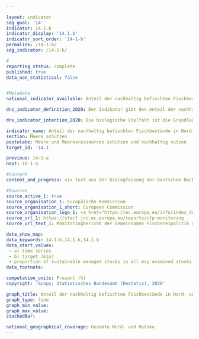 ```yaml
---
                   
layout: indicator                   
sdg_goal: '14'                   
indicator: 14.1.b                   
indicator_display: '14.1.b'                   
indicator_sort_order: '14-1-b'                   
permalink: /14-1-b/                   
sdg_indicator: /14-1-b/                   

#                   
reporting_status: complete                   
published: true                   
data_non_statistical: false                   


#Metadata                   
national_indicator_available: Anteil der nachhaltig befischten Fischbestände in Nord- und Ostsee an allen MSY-untersuchten Beständen                   

dns_indicator_definition_2020: Der Indikator gibt den Anteil der nachhaltig bewirtschafteten Fischbestände an der Zahl der gesamten bewirtschafteten Fischbestände in Nord- und Ostsee an. Dies erfolgt nach dem Maximum Sustainable Yield-Ansatz (MSY-Ansatz), dem Ansatz des höchstmöglichen Dauerertrags.                   

dns_indicator_intention_2020: Die biologische Vielfalt ist die Grundlage für das Leben der Menschen. Nur wenn das Naturkapital – etwa in Form von Fischbeständen in Nord- und Ostsee – geschützt und erhalten wird, kann es auch künftigen Generationen lebenswichtige Ökosystemleistungen erbringen.<br><br>Das Ziel des Indikators ist es, den Erreichungsgrad des in der Verordnung über die Gemeinsame Fischereipolitik festgelegten Ziels zu beschreiben, nach dem bis 2020 alle wirtschaftlich genutzten Fischbestände nach dem MSY-Ansatz nachhaltig zu bewirtschaften sind.                   

indicator_name: Anteil der nachhaltig befischten Fischbestände in Nord- und Ostsee                   
section: Meere schützen                   
postulate: Meere und Meeresressourcen schützen und nachhaltig nutzen                   
target_id: '14.1'                   

previous: 14-1-a                   
next: 15-1-a                   

#Content                    
content_and_progress: <i> Text aus der Dialogfassung der Deutschen Nachhaltigkeitsstrategie</i><br><br>Nicht alle Fischbestände werden in Bezug auf ihre nachhaltige Bewirtschaftung untersucht. Daher ist die Zahl der Fischbestände, die nach dem MSY-Ansatz nachhaltig bewirtschaftet wird, auch immer in Relation zu den Fischbeständen insgesamt zu sehen. Eine Ausweitung der Untersuchungen auf möglichst viele Bestände wird zwar angestrebt, bedingt durch die hohen Kosten dieser Untersuchungen ist aber davon auszugehen, dass eine Erfassung sämtlicher, auch ökonomisch wenig relevanter beziehungsweise wenig befischter Bestände nicht realistisch ist.<br><br>Wirtschaftlich genutzt werden nach derzeitigen Schätzungen in der Nordsee 58 und in der Ostsee 20 Fischbestände. Die Zahl der nach dem MSY-Ansatz untersuchten Bestände beträgt momentan für die Ostsee 8; für die Nordsee werden derzeit 21 Bestände berücksichtigt. Da-mit wird nur gut ein Drittel aller bewirtschafteten Bestände vollständig analytisch auf nachhaltige Bewirtschaftung untersucht. Alle anderen Bestände, für die nicht ausreichend Daten zur Verfügung stehen, um sie nach der MSY-Methode zu untersuchen, bleiben bei diesem Indikator unberücksichtigt.<br><br>Ein Bestand gilt dann als „nachhaltig bewirtschaftet“, wenn die tatsächliche Fangmenge pro Jahr und Fischbestand die auf dem MSY-Ansatz basierende, wissenschaftlich empfohlene Menge nicht überschreitet, beziehungsweise den Vorgaben eines langfristigen Management-planes, der dem MSY-Ansatz folgend als nachhaltig bewertet ist, entspricht. Als „Fischbestand“ wird dabei eine sich eigenständig reproduzierende Population einer Fischart bezeichnet. Eine spezifische Art kann somit mehrere Bestände und je nach Bestand auch unterschiedliche Richtwerte für die Fangmenge aufweisen. In der Regel wird jedem Bestand, entsprechend seiner vorherigen Entwicklung, ein Richtwert zugewiesen.<br><br>Die Richtwerte für die bewirtschafteten Bestände werden durch den Internationalen Rat für Meeresforschung (International Council for the Exploration of the Sea) berechnet.<br><br>Die jährliche Berechnung der nachhaltigen Fangmengen nach dem MSY-Ansatz basiert auf stochastischen Vorhersagen, die auf Berechnungen zur historischen Bestandsentwicklung aufsetzen. Informationen zu angelandeten Fischmengen basieren auf gemeldeten Fängen. Daraus gezogene Stichproben geben Aufschluss über die demografischen Parameter des Bestandes, etwa Alter und Größe. Als weitere wichtige Informationsquelle für den Zustand von Beständen dienen fischereiunabhängige, wissenschaftliche Erhebungen auf Forschungsschiffen.<br><br>Der Anteil der nachhaltig befischten Bestände an der Zahl der nach dem MSY-Ansatz untersuchten Bestände belief sich im Jahr 2017 für Nord- und Ostsee insgesamt auf 48,3&nbsp;%. Für die Nordsee betrug dieser Anteil 61,9&nbsp;% und für die Ostsee 12,5&nbsp;%. Betrachtet man die Ent-wicklung zwischen den Jahren 2012 und 2017, ist der Verlauf insgesamt positiv. Im Jahr 2015 und 2017 war der Anteil nachhaltig bewirtschafteter Fischbestände jedoch geringer als im Vorjahr. Die Einschätzung des Indikators gestaltet sich schwierig, da er neben der Entwicklung der Bestände selbst auch durch die Auswahl der zu betrachtenden Bestände beeinflusst wird. So kann die Bemessungsgrundlage jedes Jahr variieren, was einen Vergleich der einzelnen Jahre untereinander erschwert. Zusätzlich gelten die empfohlenen Fangmengen staatenübergreifend und können nur indirekt durch die Bemühungen eines einzelnen Staates erfüllt werden.                   

#Sources
source_active_1: true                           
source_organisation_1: Europäische Kommission                           
source_organisation_1_short: European Commission                           
source_organisation_logo_1: <a href="https://ec.europa.eu/info/index_de"><img src="https://g205sdgs.github.io/sdg-indicators/public/logos/europeancommission.png" alt="Logo European Commission" title="Klicken Sie hier um zu der Homepage der Organisation zu gelangen" /></a>
source_url_1: https://stecf.jrc.ec.europa.eu/reports/cfp-monitoring
source_url_text_1: Monitoringbericht der Gemeinsamen Fischereipolitik der EU

data_show_map:                    
data_keywords: 14-1-b,14.1.b,14.1.b                   
data_start_values: 
 - a) time series
 - b) target (min)
 - proportion of sustainable managed stocks in all msy examined stocks                   
data_footnote:                    

computation_units: Prozent (%)                   
copyright: '&copy; Statistisches Bundesamt (Destatis), 2020'                   

graph_title: Anteil der nachhaltig befischten Fischbestände in Nord- und Ostsee an allen MSY-untersuchten Beständen                   
graph_type: line                   
graph_min_value:                    
graph_max_value:                    
stackedBar:                    

national_geographical_coverage: Gesamte Nord- und Ostsee                   
---
```

